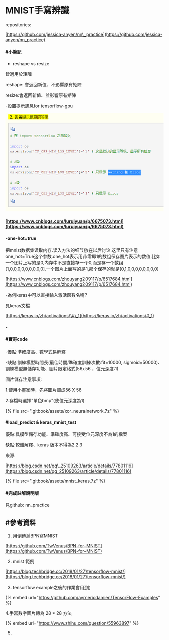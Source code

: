 # MNIST手寫辨識

repositories:

[https://github.com/jessica-anyen/nn\_practice](https://github.com/jessica-anyen/nn_practice)

#### \#小筆記

- reshape vs resize

皆適用於矩陣

reshape: 會返回新值、不影響原有矩陣

resize:會返回新值、並影響原有矩陣

-設置提示訊息for tensorflow-gpu

![](.gitbook/assets/image.png)

#### [https://www.cnblogs.com/luruiyuan/p/6675073.html](https://www.cnblogs.com/luruiyuan/p/6675073.html)

#### -one-hot=true

把mnist数据集读取内存.读入方法的细节放在以后讨论.这里只有注意one\_hot=True这个参数.one\_hot表示用非零即1的数组保存图片表示的数值.比如一个图片上写的是0,内存中不是直接存一个0,而是存一个数组\[1,0,0,0,0,0,0,0,0,0\].一个图片上面写的是1,那个保存的就是\[0,1,0,0,0,0,0,0,0,0\]

[https://www.cnblogs.com/zhouyang209117/p/6517684.html](https://www.cnblogs.com/zhouyang209117/p/6517684.html)

-為何keras中可以直接輸入激活函數名稱?

見keras文檔

[https://keras.io/zh/activations/\#\_1](https://keras.io/zh/activations/#_1)

#### -

#### 

#### 

#### \#寶哥code

-優點:準確度高、數學式易解釋

-缺點:訓練模型時間長\(最佳時間/準確度訓練次數:fit=10000, sigmoid=50000\)、訓練模型無儲存功能、圖片限定格式\(56x56 ，位元深度:1\)

圖片儲存注意事項:

1.使用小畫家時，先將圖片調成56 X 56

2.存檔時選擇"單色bmp"\(使位元深度為1\)

{% file src=".gitbook/assets/xor\_neuralnetwork.7z" %}

#### \#load\_predict & keras\_mnist\_test

優點:具模型儲存功能、準確度高、可接受位元深度不為1的檔案

缺點:較難解釋、keras 版本不得為2.2.3

來源:

[https://blog.csdn.net/qq\_25109263/article/details/77801116](https://blog.csdn.net/qq_25109263/article/details/77801116)

{% file src=".gitbook/assets/mnist\_keras.7z" %}

#### \#完成註解說明版

見github: nn\_practice

## \#參考資料

1.  用倒傳遞BPN寫MNIST

[https://github.com/TwVenus/BPN-for-MNIST](https://github.com/TwVenus/BPN-for-MNIST)

2. mnist 範例

[https://blog.techbridge.cc/2018/01/27/tensorflow-mnist/](https://blog.techbridge.cc/2018/01/27/tensorflow-mnist/)

3. tensorflow example之後的作業會用到\)

{% embed url="https://github.com/aymericdamien/TensorFlow-Examples" %}

4.手寫數字圖片轉為 28 \* 28 方法

{% embed url="https://www.zhihu.com/question/55963897" %}

5. 







